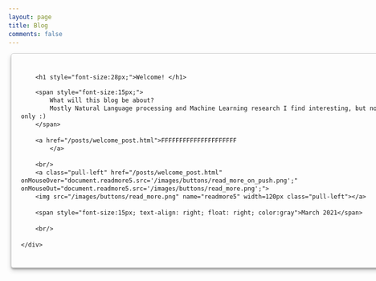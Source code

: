 ```yaml
---
layout: page
title: Blog
comments: false
---
```


<!-- Style for the blog page is borrowed from lena voita's page -->

<style>

  #thumbnail {
    box-shadow: 0 5px 10px rgba(0,0,0,0.19), 0 3px 3px rgba(0,0,0,0.23);
  }
  #thumbnail:hover {
    box-shadow: 0 12px 24px rgba(0,0,0,0.19), 0 8px 8px rgba(0,0,0,0.23);
  }

  .fullCard {
    width: 750px;
    border: 1px solid #ccc;
    border-radius: 5px;
    margin: 10px 5px;
    padding: 4px;

  }
  .cardContent {
    padding: 10px;
    margin: 10px 5px;

  }

  .center {
    display: block;
    margin-left: auto;
    margin-right: auto;
  }

</style>



<div class="fullCard" id="thumbnail" >
    <div class="cardContent">

        <h1 style="font-size:28px;">Welcome! </h1>

<!--         <span style="font-size:14px;">
        This is a post for the paper
            <a href="https://arxiv.org/pdf/2010.10907.pdf">
                Analyzing the Source and Target Contributions to Predictions in Neural Machine Translation.
            </a>
        </span> -->


<!--         <br/>
        <br/> -->
        <span style="font-size:15px;">
            What will this blog be about? 
            Mostly Natural Language processing and Machine Learning research I find interesting, but not only :)
        </span>

        <a href="/posts/welcome_post.html">FFFFFFFFFFFFFFFFFFFFF
            </a>

        <br/>
        <a class="pull-left" href="/posts/welcome_post.html" onMouseOver="document.readmore5.src='/images/buttons/read_more_on_push.png';" onMouseOut="document.readmore5.src='/images/buttons/read_more.png';">
        <img src="/images/buttons/read_more.png" name="readmore5" width=120px class="pull-left"></a>

        <span style="font-size:15px; text-align: right; float: right; color:gray">March 2021</span>

        <br/>

    </div>
</div>

<!-- ################################################################################### -->